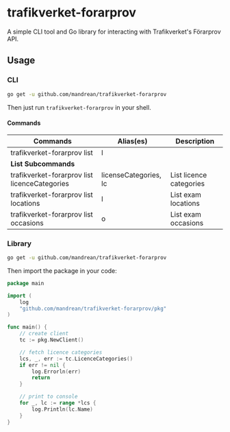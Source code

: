 trafikverket-forarprov
======================

A simple CLI tool and Go library for interacting with Trafikverket's Förarprov
API.

Usage
-----

### CLI

~~~~~~~~~~~~~~~~~~~~~~~~~~~~~~~~~~~~~~~~~~~~~~~~~~~~~~~~~~~~~~~~~~~~~~~~~~~~~ sh
go get -u github.com/mandrean/trafikverket-forarprov
~~~~~~~~~~~~~~~~~~~~~~~~~~~~~~~~~~~~~~~~~~~~~~~~~~~~~~~~~~~~~~~~~~~~~~~~~~~~~~~~

Then just run `trafikverket-forarprov` in your shell.

#### Commands

| **Commands**                                  | **Alias(es)**         | **Description**         |
|-----------------------------------------------|-----------------------|-------------------------|
| trafikverket-forarprov list                   | l                     |                         |
| **List Subcommands**                          |                       |                         |
| trafikverket-forarprov list licenceCategories | licenseCategories, lc | List licence categories |
| trafikverket-forarprov list locations         | l                     | List exam locations     |
| trafikverket-forarprov list occasions         | o                     | List exam occasions     |

### Library

~~~~~~~~~~~~~~~~~~~~~~~~~~~~~~~~~~~~~~~~~~~~~~~~~~~~~~~~~~~~~~~~~~~~~~~~~~~~~ sh
go get -u github.com/mandrean/trafikverket-forarprov
~~~~~~~~~~~~~~~~~~~~~~~~~~~~~~~~~~~~~~~~~~~~~~~~~~~~~~~~~~~~~~~~~~~~~~~~~~~~~~~~

Then import the package in your code:

~~~~~~~~~~~~~~~~~~~~~~~~~~~~~~~~~~~~~~~~~~~~~~~~~~~~~~~~~~~~~~~~~~~~~~~~~~~~~ go
package main

import (
    log
    "github.com/mandrean/trafikverket-forarprov/pkg"
)

func main() {
    // create client
    tc := pkg.NewClient()

    // fetch licence categories
    lcs, _, err := tc.LicenceCategories()
    if err != nil {
        log.Errorln(err)
        return
    }

    // print to console
    for _, lc := range *lcs {
        log.Println(lc.Name)
    }
}
~~~~~~~~~~~~~~~~~~~~~~~~~~~~~~~~~~~~~~~~~~~~~~~~~~~~~~~~~~~~~~~~~~~~~~~~~~~~~~~~
